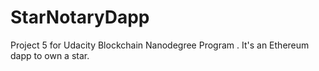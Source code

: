 # StarNotaryDapp
Project 5 for Udacity Blockchain Nanodegree Program . It's an Ethereum dapp to own a star. 
